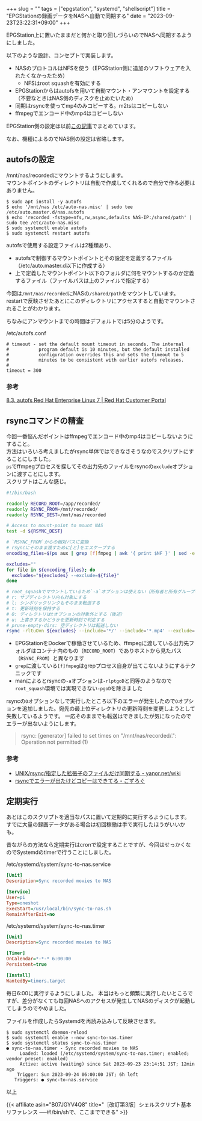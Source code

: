 +++
slug = ""
tags = ["epgstation", "systemd", "shellscript"]
title = "EPGStationの録画データをNASへ自動で同期する"
date = "2023-09-23T23:22:31+09:00"
+++

EPGStation上に置いたままだと何かと取り回しづらいのでNASへ同期するようにしました。

<!--more-->

以下のような設計、コンセプトで実装します。

* NASのプロトコルはNFSを使う（EPGStation側に追加のソフトウェアを入れたくなかったため）
    * NFSはroot squashを有効にする
* EPGStationからはautofsを用いて自動マウント・アンマウントを設定する（不要なときはNAS側のディスクを止めたいため）
* 同期はrsyncを使ってmp4のみコピーする。m2tsはコピーしない
* ffmpegでエンコード中のmp4はコピーしない

EPGStation側の設定は以前[この記事](../raspberrypi-mirakurun-epgstation/)でまとめています。

なお、機種によるのでNAS側の設定は省略します。

## autofsの設定

/mnt/nas/recordedにマウントするようにします。  
マウントポイントのディレクトリは自動で作成してくれるので自分で作る必要はありません。

``` shell
$ sudo apt install -y autofs
$ echo '/mnt/nas /etc/auto-nas.misc' | sudo tee /etc/auto.master.d/nas.autofs
$ echo 'recorded -fstype=nfs,rw,async,defaults NAS-IP:/shared/path' | sudo tee /etc/auto-nas.misc
$ sudo systemctl enable autofs
$ sudo systemctl restart autofs
```

autofsで使用する設定ファイルは2種類あり、

* autofsで制御するマウントポイントとその設定を定義するファイル（/etc/auto.master.d以下に作成する）
* 上で定義したマウントポイント以下のフォルダに何をマウントするのか定義するファイル（ファイルパスは上のファイルで指定する）

今回は`/mnt/nas/recorded`にNASの`/shared/path`をマウントしています。
restartで反映させたあとにこのディレクトリにアクセスすると自動でマウントされることがわかります。

ちなみにアンマウントまでの時間はデフォルトでは5分のようです。

/etc/autofs.conf

``` shell
# timeout - set the default mount timeout in seconds. The internal
#           program default is 10 minutes, but the default installed
#           configuration overrides this and sets the timeout to 5
#           minutes to be consistent with earlier autofs releases.
#
timeout = 300
```

### 参考

[8.3. autofs Red Hat Enterprise Linux 7 | Red Hat Customer Portal](https://access.redhat.com/documentation/ja-jp/red_hat_enterprise_linux/7/html/storage_administration_guide/nfs-autofs#s2-nfs-config-autofs)

## rsyncコマンドの精査

今回一番悩んだポイントはffmpegでエンコード中のmp4はコピーしないようにすること。  
方法はいろいろ考えましたがrsync単体ではできなさそうなのでスクリプトにすることにしました。  
`ps`でffmpegプロセスを探してその出力先のファイルをrsyncの`exclude`オプションに渡すことにします。  
スクリプトはこんな感じ。

``` bash
#!/bin/bash

readonly RECORD_ROOT=/app/recorded/
readonly RSYNC_FROM=/mnt/recorded/
readonly RSYNC_DEST=/mnt/nas/recorded

# Access to mount-point to mount NAS
test -d ${RSYNC_DEST}

# `RSYNC_FROM`からの相対パスに変換
# rsyncにそのまま渡すために[と]をエスケープする
encoding_files=$(ps aux | grep [f]fmpeg | awk '{ print $NF }' | sed -e "s#${RECORD_ROOT}##g" -e 's#\([].[]\)#\\\1#g')

excludes=""
for file in ${encoding_files}; do
  excludes="${excludes} --exclude=${file}"
done

# root_squashでマウントしているため`-a`オプションは使えない（所有者と所有グループを保持できない）
# r: サブディレクトリ内も対象にする
# l: シンボリックリンクもそのまま転送する
# t: 更新時刻を保持する
# O: ディレクトリはtオプションの対象外とする（後述）
# u: 上書きするかどうかを更新時刻で判定する
# prune-empty-dirs: 空ディレクトリは転送しない
rsync -rltuOvn ${excludes} --include='*/' --include='*.mp4' --exclude='*' --prune-empty-dirs ${RSYNC_FROM} ${RSYNC_DEST}
```

* EPGStationをDockerで稼働させているため、ffmpegに渡している出力先フォルダはコンテナ内のもの（`RECORD_ROOT`）でありホストから見たパス（`RSYNC_FROM`）と異なります
* `grep`に渡している`[f]fmpeg`はgrepプロセス自身が出てこないようにするテクニックです
* manによるとrsyncの`-a`オプションは`-rlptgoD`と同等のようなので`root_squash`環境では実現できない`-pgoD`を除きました

rsyncの`O`オプションなしで実行したところ以下のエラーが発生したので`O`オプションを追加しました。宛先の最上位ディレクトリの更新時刻を変更しようとして失敗しているようです。
一応そのままでも転送はできましたが気になったのでエラーが出ないようにします。

> rsync: [generator] failed to set times on "/mnt/nas/recorded/.": Operation not permitted (1)

### 参考

* [UNIX/rsync/指定した拡張子のファイルだけ同期する - yanor.net/wiki](https://yanor.net/wiki/?UNIX/rsync/%E6%8C%87%E5%AE%9A%E3%81%97%E3%81%9F%E6%8B%A1%E5%BC%B5%E5%AD%90%E3%81%AE%E3%83%95%E3%82%A1%E3%82%A4%E3%83%AB%E3%81%A0%E3%81%91%E5%90%8C%E6%9C%9F%E3%81%99%E3%82%8B)
* [rsyncでエラーが出たけどコピーはできてる - ごずろぐ](https://gozuk16.hatenablog.com/entry/2014/09/30/224900)

## 定期実行

あとはこのスクリプトを適当なパスに置いて定期的に実行するようにします。  
すでに大量の録画データがある場合は初回稼働は手で実行したほうがいいかも。

昔ながらの方法なら定期実行はcronで設定することですが、今回はせっかくなのでSystemdのtimerで行うことにしました。

/etc/systemd/system/sync-to-nas.service

``` ini
[Unit]
Description=Sync recorded movies to NAS

[Service]
User=pi
Type=oneshot
ExecStart=/usr/local/bin/sync-to-nas.sh
RemainAfterExit=no
```

/etc/systemd/system/sync-to-nas.timer

``` ini
[Unit]
Description=Sync recorded movies to NAS

[Timer]
OnCalendar=*-*-* 6:00:00
Persistent=true

[Install]
WantedBy=timers.target
```

毎日6:00に実行するようにしました。
本当はもっと頻繁に実行したいところですが、差分がなくても毎回NASへのアクセスが発生してNASのディスクが起動してしまうのでやめました。

ファイルを作成したらSystemdを再読み込みして反映させます。

``` shell
$ sudo systemctl daemon-reload
$ sudo systemctl enable --now sync-to-nas.timer
$ sudo systemctl status sync-to-nas.timer
● sync-to-nas.timer - Sync recorded movies to NAS
     Loaded: loaded (/etc/systemd/system/sync-to-nas.timer; enabled; vendor preset: enabled)
     Active: active (waiting) since Sat 2023-09-23 23:14:51 JST; 12min ago
    Trigger: Sun 2023-09-24 06:00:00 JST; 6h left
   Triggers: ● sync-to-nas.service
```

以上

{{< affiliate asin="B07JGYV4Q8" title="［改訂第3版］シェルスクリプト基本リファレンス ──#!/bin/shで、ここまでできる" >}}
